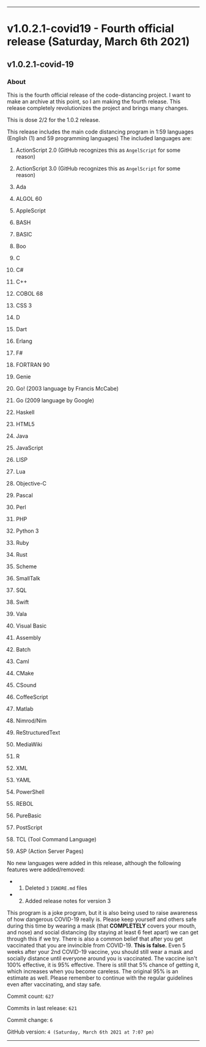 
***

# v1.0.2.1-covid19 - Fourth official release (Saturday, March 6th 2021)

## v1.0.2.1-covid-19

### About

This is the fourth official release of the code-distancing project. I want to make an archive at this point, so I am making the fourth release. This release completely revolutionizes the project and brings many changes.

This is dose 2/2 for the 1.0.2 release.

This release includes the main code distancing program in 1:59 languages (English (1) and 59 programming languages)
The included languages are:

1. ActionScript 2.0 (GitHub recognizes this as `AngelScript` for some reason)

2. ActionScript 3.0 (GitHub recognizes this as `AngelScript` for some reason)

3. Ada

4. ALGOL 60

5. AppleScript

6. BASH

7. BASIC

8. Boo

9. C

10. C#

11. C++

12. COBOL 68

13. CSS 3

14. D

15. Dart

16. Erlang

17. F#

18. FORTRAN 90

19. Genie

20. Go! (2003 language by Francis McCabe)

21. Go (2009 language by Google)

22. Haskell

23. HTML5

24. Java

25. JavaScript

26. LISP

27. Lua

28. Objective-C

29. Pascal

30. Perl

31. PHP

32. Python 3

33. Ruby

34. Rust

35. Scheme

36. SmallTalk

37. SQL

38. Swift

39. Vala

40. Visual Basic

41. Assembly

42. Batch

43. Caml

44. CMake

45. CSound

46. CoffeeScript

47. Matlab

48. Nimrod/Nim

49. ReStructuredText

50. MediaWiki

51. R

52. XML

53. YAML

54. PowerShell

55. REBOL

56. PureBasic

57. PostScript

58. TCL (Tool Command Language)

59. ASP (Action Server Pages)

No new languages were added in this release, although the following features were added/removed:

* 1. Deleted `3` `IGNORE.md` files

* 2. Added release notes for version 3

This program is a joke program, but it is also being used to raise awareness of how dangerous COVID-19 really is. Please keep yourself and others safe during this time by wearing a mask (that **COMPLETELY** covers your mouth, and nose) and social distancing (by staying at least 6 feet apart) we can get through this if we try. There is also a common belief that after you get vaccinated that you are invincible from COVID-19. **This is false.** Even 5 weeks after your 2nd COVID-19 vaccine, you should still wear a mask and socially distance until everyone around you is vaccinated. The vaccine isn't 100% effective, it is 95% effective. There is still that 5% chance of getting it, which increases when you become careless. The original 95% is an estimate as well. Please remember to continue with the regular guidelines even after vaccinating, and stay safe.

Commit count: `627`

Commits in last release: `621`

Commit change: `6`

GitHub version: `4 (Saturday, March 6th 2021 at 7:07 pm)`

***
